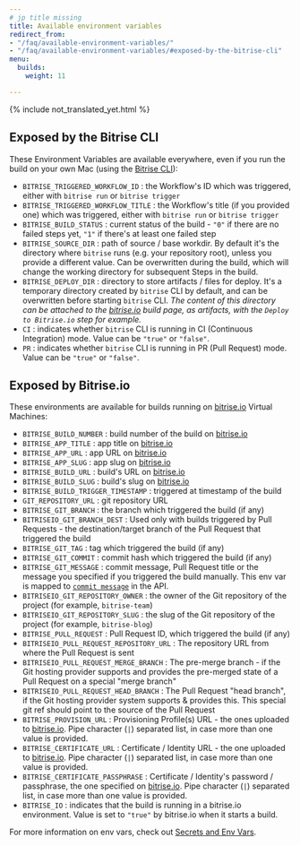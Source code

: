 ```yaml
---
# jp title missing
title: Available environment variables
redirect_from:
- "/faq/available-environment-variables/"
- "/faq/available-environment-variables/#exposed-by-the-bitrise-cli"
menu:
  builds:
    weight: 11

---
```


{% include not_translated_yet.html %}

## Exposed by the Bitrise CLI

These Environment Variables are available everywhere, even if you run the build on your own Mac
(using the [Bitrise CLI](https://www.bitrise.io/cli)):

* `BITRISE_TRIGGERED_WORKFLOW_ID` : the Workflow's ID which was triggered, either with `bitrise run` or `bitrise trigger`
* `BITRISE_TRIGGERED_WORKFLOW_TITLE` : the Workflow's title (if you provided one) which was triggered,
  either with `bitrise run` or `bitrise trigger`
* `BITRISE_BUILD_STATUS` : current status of the build - `"0"` if there are no failed steps yet,
  `"1"` if there's at least one failed step
* `BITRISE_SOURCE_DIR` : path of source / base workdir. By default it's the directory where `bitrise` runs
  (e.g. your repository root), unless you provide a different value.
  Can be overwritten during the build, which will change the working directory for subsequent Steps in the build.
* `BITRISE_DEPLOY_DIR` : directory to store artifacts / files for deploy.
  It's a temporary directory created by `bitrise` CLI by default, and can be overwritten before starting `bitrise` CLI.
  _The content of this directory can be attached to the_ [_bitrise.io_](https://www.bitrise.io) _build page, as artifacts,_
  _with the_ _`Deploy to Bitrise.io`_ _step for example._
* `CI` : indicates whether `bitrise` CLI is running in CI (Continuous Integration) mode. Value can be `"true"` or `"false"`.
* `PR` : indicates whether `bitrise` CLI is running in PR (Pull Request) mode. Value can be `"true"` or `"false"`.

## Exposed by Bitrise.io

These environments are available for builds running on [bitrise.io](https://www.bitrise.io) Virtual Machines:

* `BITRISE_BUILD_NUMBER` : build number of the build on [bitrise.io](https://www.bitrise.io)
* `BITRISE_APP_TITLE` : app title on [bitrise.io](https://www.bitrise.io)
* `BITRISE_APP_URL` : app URL on [bitrise.io](https://www.bitrise.io)
* `BITRISE_APP_SLUG` : app slug on [bitrise.io](https://www.bitrise.io)
* `BITRISE_BUILD_URL` : build's URL on [bitrise.io](https://www.bitrise.io)
* `BITRISE_BUILD_SLUG` : build's slug on [bitrise.io](https://www.bitrise.io)
* `BITRISE_BUILD_TRIGGER_TIMESTAMP` : triggered at timestamp of the build
* `GIT_REPOSITORY_URL` : git repository URL
* `BITRISE_GIT_BRANCH` : the branch which triggered the build (if any)
* `BITRISEIO_GIT_BRANCH_DEST` : Used only with builds triggered by Pull Requests - the destination/target branch of the Pull Request that triggered the build
* `BITRISE_GIT_TAG` : tag which triggered the build (if any)
* `BITRISE_GIT_COMMIT` : commit hash which triggered the build (if any)
* `BITRISE_GIT_MESSAGE` : commit message, Pull Request title or the message you specified if you triggered the build manually. This env var is mapped to [`commit message`](https://devcenter.bitrise.io/api/build-trigger/#git-related) in the API.
* `BITRISEIO_GIT_REPOSITORY_OWNER` : the owner of the Git repository of the project (for example, `bitrise-team`)
* `BITRISEIO_GIT_REPOSITORY_SLUG` : the slug of the Git repository of the project (for example, `bitrise-blog`)
* `BITRISE_PULL_REQUEST` : Pull Request ID, which triggered the build (if any)
* `BITRISEIO_PULL_REQUEST_REPOSITORY_URL` : The repository URL from where the Pull Request is sent
* `BITRISEIO_PULL_REQUEST_MERGE_BRANCH` : The pre-merge branch - if the Git hosting provider supports and provides the pre-merged state of a Pull Request on a special "merge branch"
* `BITRISEIO_PULL_REQUEST_HEAD_BRANCH` : The Pull Request "head branch", if the Git hosting provider system supports & provides this. This special git ref should point to the source of the Pull Request
* `BITRISE_PROVISION_URL` : Provisioning Profile(s) URL - the ones uploaded to [bitrise.io](https://www.bitrise.io).
  Pipe character (`|`) separated list, in case more than one value is provided.
* `BITRISE_CERTIFICATE_URL` : Certificate / Identity URL - the one uploaded to [bitrise.io](https://www.bitrise.io).
  Pipe character (`|`) separated list, in case more than one value is provided.
* `BITRISE_CERTIFICATE_PASSPHRASE` : Certificate / Identity's password / passphrase,
  the one specified on [bitrise.io](https://www.bitrise.io).
  Pipe character (`|`) separated list, in case more than one value is provided.
* `BITRISE_IO` : indicates that the build is running in a bitrise.io environment. Value is set to `"true"` by bitrise.io when it starts a build.

For more information on env vars, check out [Secrets and Env Vars](/builds/env-vars-secret-env-vars/).
